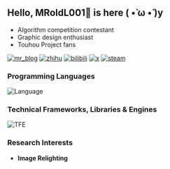 ## Hello, MRoldL001🍵 is here ( •̀ ω •́ )y
- Algorithm competition contestant
- Graphic design enthusiast
- Touhou Project fans

[![mr_blog](https://img.shields.io/badge/----MR__Blog-268785?style=flat-square&logo=wordpress&logoColor=ffffff)](http://www.mroldl001.top) [![zhihu](https://img.shields.io/badge/知乎-0084FF?style=flat-square&logo=zhihu&logoColor=ffffff)](https://www.zhihu.com/people/mroldl001) [![bilibili](https://img.shields.io/badge/Bilibili-00A1D6?style=flat-square&logo=bilibili&logoColor=ffffff)](https://space.bilibili.com/244751581) [![x](https://img.shields.io/badge/X-000000?style=flat-square&logo=x&logoColor=ffffff)](https://x.com/MRoldL001) [![steam](https://img.shields.io/badge/Steam-000000?style=flat-square&logo=steam&logoColor=ffffff)](https://steamcommunity.com/id/MRoldL001)

### Programming Languages
![Language](https://skillicons.dev/icons?i=c,cpp,java,kotlin,python,html,css&theme=light)

### Technical Frameworks, Libraries & Engines
![TFE](https://skillicons.dev/icons?i=godot,spring,pytorch&theme=light)

### Research Interests
- **Image Relighting**
